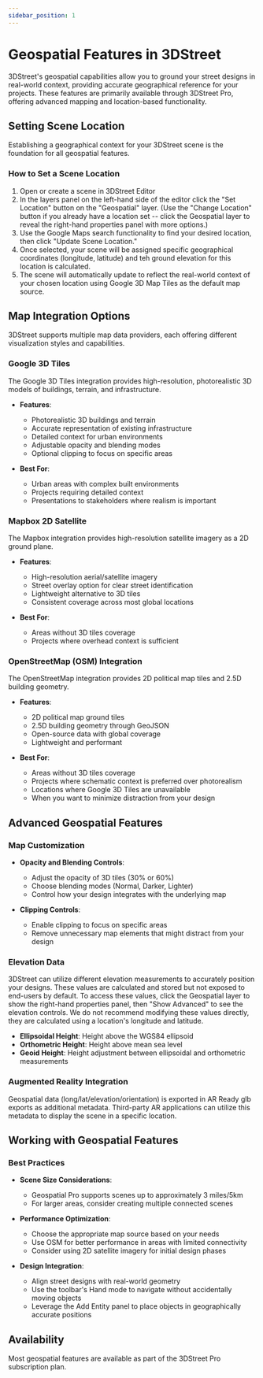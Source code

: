 ```yaml
---
sidebar_position: 1
---
```


# Geospatial Features in 3DStreet

3DStreet's geospatial capabilities allow you to ground your street designs in real-world context, providing accurate geographical reference for your projects. These features are primarily available through 3DStreet Pro, offering advanced mapping and location-based functionality.

## Setting Scene Location

Establishing a geographical context for your 3DStreet scene is the foundation for all geospatial features.

### How to Set a Scene Location

1. Open or create a scene in 3DStreet Editor
2. In the layers panel on the left-hand side of the editor click the "Set Location" button on the "Geospatial" layer. (Use the "Change Location" button if you already have a location set -- click the Geospatial layer to reveal the right-hand properties panel with more options.)
3. Use the Google Maps search functionality to find your desired location, then click "Update Scene Location."
4. Once selected, your scene will be assigned specific geographical coordinates (longitude, latitude) and teh ground elevation for this location is calculated.
5. The scene will automatically update to reflect the real-world context of your chosen location using Google 3D Map Tiles as the default map source.

## Map Integration Options

3DStreet supports multiple map data providers, each offering different visualization styles and capabilities.

### Google 3D Tiles

The Google 3D Tiles integration provides high-resolution, photorealistic 3D models of buildings, terrain, and infrastructure.

* **Features**:
  * Photorealistic 3D buildings and terrain
  * Accurate representation of existing infrastructure
  * Detailed context for urban environments
  * Adjustable opacity and blending modes
  * Optional clipping to focus on specific areas

* **Best For**:
  * Urban areas with complex built environments
  * Projects requiring detailed context
  * Presentations to stakeholders where realism is important

### Mapbox 2D Satellite

The Mapbox integration provides high-resolution satellite imagery as a 2D ground plane.

* **Features**:
  * High-resolution aerial/satellite imagery
  * Street overlay option for clear street identification
  * Lightweight alternative to 3D tiles
  * Consistent coverage across most global locations

* **Best For**:
  * Areas without 3D tiles coverage
  * Projects where overhead context is sufficient

### OpenStreetMap (OSM) Integration

The OpenStreetMap integration provides 2D political map tiles and 2.5D building geometry.

* **Features**:
  * 2D political map ground tiles
  * 2.5D building geometry through GeoJSON
  * Open-source data with global coverage
  * Lightweight and performant

* **Best For**:
  * Areas without 3D tiles coverage
  * Projects where schematic context is preferred over photorealism
  * Locations where Google 3D Tiles are unavailable
  * When you want to minimize distraction from your design

## Advanced Geospatial Features

### Map Customization

* **Opacity and Blending Controls**:
  * Adjust the opacity of 3D tiles (30% or 60%)
  * Choose blending modes (Normal, Darker, Lighter)
  * Control how your design integrates with the underlying map

* **Clipping Controls**:
  * Enable clipping to focus on specific areas
  * Remove unnecessary map elements that might distract from your design

### Elevation Data

3DStreet can utilize different elevation measurements to accurately position your designs. These values are calculated and stored but not exposed to end-users by default. To access these values, click the Geospatial layer to show the right-hand properties panel, then "Show Advanced" to see the elevation controls. We do not recommend modifying these values directly, they are calculated using a location's longitude and latitude.

* **Ellipsoidal Height**: Height above the WGS84 ellipsoid
* **Orthometric Height**: Height above mean sea level
* **Geoid Height**: Height adjustment between ellipsoidal and orthometric measurements

### Augmented Reality Integration

Geospatial data (long/lat/elevation/orientation) is exported in AR Ready glb exports as additional metadata. Third-party AR applications can utilize this metadata to display the scene in a specific location.

## Working with Geospatial Features

### Best Practices

* **Scene Size Considerations**:
  * Geospatial Pro supports scenes up to approximately 3 miles/5km
  * For larger areas, consider creating multiple connected scenes

* **Performance Optimization**:
  * Choose the appropriate map source based on your needs
  * Use OSM for better performance in areas with limited connectivity
  * Consider using 2D satellite imagery for initial design phases

* **Design Integration**:
  * Align street designs with real-world geometry
  * Use the toolbar's Hand mode to navigate without accidentally moving objects
  * Leverage the Add Entity panel to place objects in geographically accurate positions

## Availability

Most geospatial features are available as part of the 3DStreet Pro subscription plan.